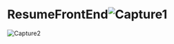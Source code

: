 # ResumeFrontEnd![Capture1](https://user-images.githubusercontent.com/96413187/185853075-8cf7c5cd-180b-4f34-bdec-d77d84350994.PNG)
![Capture2](https://user-images.githubusercontent.com/96413187/185853100-27683abd-5a4d-4715-a4e9-5e07b9db2b7a.PNG)
